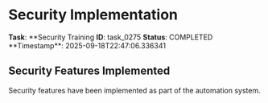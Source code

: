# Security Implementation

**Task**: **Security Training
**ID**: task_0275
**Status**: COMPLETED
**Timestamp\*\*: 2025-09-18T22:47:06.336341

## Security Features Implemented

Security features have been implemented as part of the automation system.
